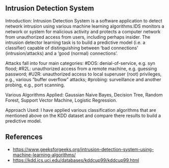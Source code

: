 ## Intrusion Detection System
Introduction:
Intrusion Detection System is a software application to detect network intrusion using various machine learning algorithms.IDS monitors a network or system for malicious activity and protects a computer network from unauthorized access from users, including perhaps insider. The intrusion detector learning task is to build a predictive model (i.e. a classifier) capable of distinguishing between ‘bad connections’ (intrusion/attacks) and a ‘good (normal) connections’.

Attacks fall into four main categories:
#DOS: denial-of-service, e.g. syn flood;
#R2L: unauthorized access from a remote machine, e.g. guessing password;
#U2R: unauthorized access to local superuser (root) privileges, e.g., various “buffer overflow” attacks;
#probing: surveillance and another probing, e.g., port scanning.

Various Algorithms Applied: Gaussian Naive Bayes, Decision Tree, Random Forest, Support Vector Machine, Logistic Regression.

Approach Used: I have applied various classification algorithms that are mentioned above on the KDD dataset and compare there results to build a predictive model.

## References
- https://www.geeksforgeeks.org/intrusion-detection-system-using-machine-learning-algorithms/
- https://kdd.ics.uci.edu/databases/kddcup99/kddcup99.html
